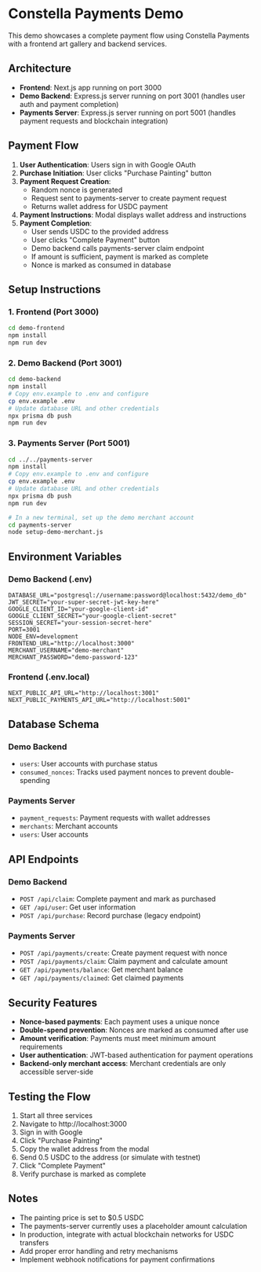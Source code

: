 # Constella Payments Demo

This demo showcases a complete payment flow using Constella Payments with a frontend art gallery and backend services.

## Architecture

- **Frontend**: Next.js app running on port 3000
- **Demo Backend**: Express.js server running on port 3001 (handles user auth and payment completion)
- **Payments Server**: Express.js server running on port 5001 (handles payment requests and blockchain integration)

## Payment Flow

1. **User Authentication**: Users sign in with Google OAuth
2. **Purchase Initiation**: User clicks "Purchase Painting" button
3. **Payment Request Creation**: 
   - Random nonce is generated
   - Request sent to payments-server to create payment request
   - Returns wallet address for USDC payment
4. **Payment Instructions**: Modal displays wallet address and instructions
5. **Payment Completion**: 
   - User sends USDC to the provided address
   - User clicks "Complete Payment" button
   - Demo backend calls payments-server claim endpoint
   - If amount is sufficient, payment is marked as complete
   - Nonce is marked as consumed in database

## Setup Instructions

### 1. Frontend (Port 3000)
```bash
cd demo-frontend
npm install
npm run dev
```

### 2. Demo Backend (Port 3001)
```bash
cd demo-backend
npm install
# Copy env.example to .env and configure
cp env.example .env
# Update database URL and other credentials
npx prisma db push
npm run dev
```

### 3. Payments Server (Port 5001)
```bash
cd ../../payments-server
npm install
# Copy env.example to .env and configure
cp env.example .env
# Update database URL and other credentials
npx prisma db push
npm run dev

# In a new terminal, set up the demo merchant account
cd payments-server
node setup-demo-merchant.js
```

## Environment Variables

### Demo Backend (.env)
```env
DATABASE_URL="postgresql://username:password@localhost:5432/demo_db"
JWT_SECRET="your-super-secret-jwt-key-here"
GOOGLE_CLIENT_ID="your-google-client-id"
GOOGLE_CLIENT_SECRET="your-google-client-secret"
SESSION_SECRET="your-session-secret-here"
PORT=3001
NODE_ENV=development
FRONTEND_URL="http://localhost:3000"
MERCHANT_USERNAME="demo-merchant"
MERCHANT_PASSWORD="demo-password-123"
```

### Frontend (.env.local)
```env
NEXT_PUBLIC_API_URL="http://localhost:3001"
NEXT_PUBLIC_PAYMENTS_API_URL="http://localhost:5001"
```

## Database Schema

### Demo Backend
- `users`: User accounts with purchase status
- `consumed_nonces`: Tracks used payment nonces to prevent double-spending

### Payments Server
- `payment_requests`: Payment requests with wallet addresses
- `merchants`: Merchant accounts
- `users`: User accounts

## API Endpoints

### Demo Backend
- `POST /api/claim`: Complete payment and mark as purchased
- `GET /api/user`: Get user information
- `POST /api/purchase`: Record purchase (legacy endpoint)

### Payments Server
- `POST /api/payments/create`: Create payment request with nonce
- `POST /api/payments/claim`: Claim payment and calculate amount
- `GET /api/payments/balance`: Get merchant balance
- `GET /api/payments/claimed`: Get claimed payments

## Security Features

- **Nonce-based payments**: Each payment uses a unique nonce
- **Double-spend prevention**: Nonces are marked as consumed after use
- **Amount verification**: Payments must meet minimum amount requirements
- **User authentication**: JWT-based authentication for payment operations
- **Backend-only merchant access**: Merchant credentials are only accessible server-side

## Testing the Flow

1. Start all three services
2. Navigate to http://localhost:3000
3. Sign in with Google
4. Click "Purchase Painting"
5. Copy the wallet address from the modal
6. Send 0.5 USDC to the address (or simulate with testnet)
7. Click "Complete Payment"
8. Verify purchase is marked as complete

## Notes

- The painting price is set to $0.5 USDC
- The payments-server currently uses a placeholder amount calculation
- In production, integrate with actual blockchain networks for USDC transfers
- Add proper error handling and retry mechanisms
- Implement webhook notifications for payment confirmations

